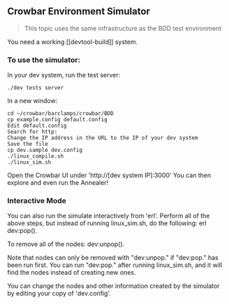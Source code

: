 ##  Crowbar Environment Simulator

> This topic uses the same infrastructure as the BDD test environment

You need a working [[devtool-build]] system.

### To use the simulator:

In your dev system, run the test server:

    ./dev tests server

In a new window:

    cd ~/crowbar/barclamps/crowbar/BDD
    cp example.config default.config
    Edit default.config
    Search for http:
    Change the IP address in the URL to the IP of your dev system
    Save the file
    cp dev.sample dev.config
    ./linux_compile.sh
    ./linux_sim.sh

Open the Crowbar UI under 'http://[dev system IP]:3000'
You can then explore and even run the Annealer!

### Interactive Mode

You can also run the simulate interactively from 'erl'.  Perform all of the above steps, but instead of running linux_sim.sh, do the following:
    erl
    dev:pop().

To remove all of the nodes:
    dev:unpop().

Note that nodes can only be removed with "dev:unpop." if "dev:pop." has been run first.  You can run "dev:pop." after running linux_sim.sh, and it will find the nodes instead of creating new ones.

You can change the nodes and other information created by the simulator by editing your copy of 'dev.config'.
